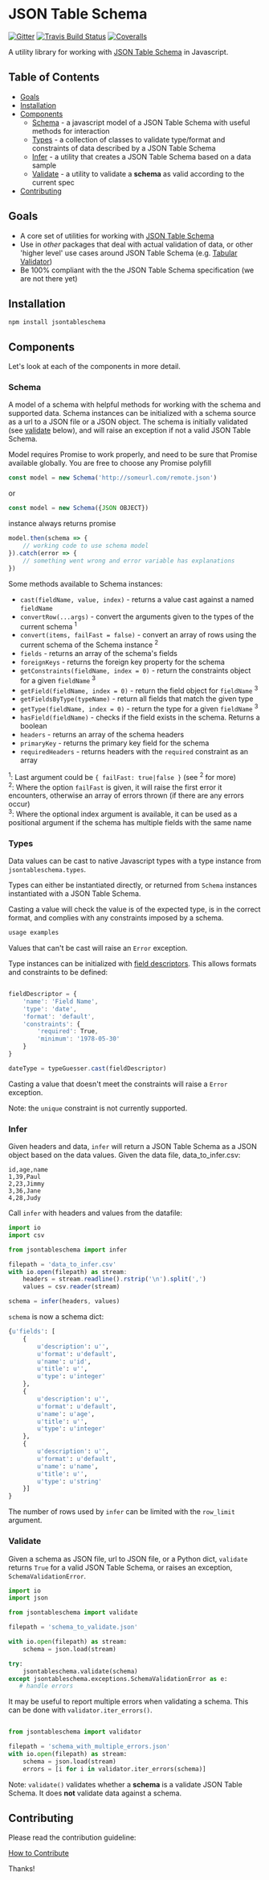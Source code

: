 # JSON Table Schema

[![Gitter](https://img.shields.io/gitter/room/frictionlessdata/chat.svg)](https://gitter.im/frictionlessdata/chat)
[![Travis Build Status](https://travis-ci.org/frictionlessdata/jsontableschema-js.svg?branch=master)](https://travis-ci.org/frictionlessdata/jsontableschema-js)
[![Coveralls](http://img.shields.io/coveralls/frictionlessdata/jsontableschema-js.svg?branch=master)](https://coveralls.io/r/frictionlessdata/jsontableschema-js?branch=master)

A utility library for working with [JSON Table Schema](http://dataprotocols.org/json-table-schema/) in Javascript.


## Table of Contents

- [Goals](#goals)
- [Installation](#installation)
- [Components](#components)
  - [Schema](#schema) - a javascript model of a JSON Table Schema with useful methods for interaction
  - [Types](#types) - a collection of classes to validate type/format and constraints of data described by a JSON Table Schema
  - [Infer](#infer) - a utility that creates a JSON Table Schema based on a data sample
  - [Validate](#validate) - a utility to validate a **schema** as valid according to the current spec
- [Contributing](#contributing)

## Goals

* A core set of utilities for working with [JSON Table Schema](http://dataprotocols.org/json-table-schema/)
* Use in *other* packages that deal with actual validation of data, or other 'higher level' use cases around JSON Table Schema (e.g. [Tabular Validator](https://github.com/okfn/tabular-validator))
* Be 100% compliant with the the JSON Table Schema specification (we are not there yet)

## Installation

```
npm install jsontableschema
```

## Components

Let's look at each of the components in more detail.

### Schema

A model of a schema with helpful methods for working with the schema and supported data. Schema instances can be initialized with a schema source as a url to a JSON file or a JSON object. 
The schema is initially validated (see [validate](#validate) below), and will raise an exception if not a valid JSON Table Schema.

Model requires Promise to work properly, and need to be sure that Promise available globally. You are free to choose any Promise polyfill  

```javascript
const model = new Schema('http://someurl.com/remote.json')
```
or
```javascript
const model = new Schema({JSON OBJECT})
```
instance always returns promise
```javascript
model.then(schema => {
    // working code to use schema model
}).catch(error => {
    // something went wrong and error variable has explanations
})
```

Some methods available to Schema instances:

* `cast(fieldName, value, index)` - returns a value cast against a named `fieldName`
* `convertRow(...args)` - convert the arguments given to the types of the current schema <sup>1</sup>
* `convert(items, failFast = false)` - convert an array of rows using the current schema of the Schema instance <sup>2</sup>
* `fields` - returns an array of the schema's fields
* `foreignKeys` - returns the foreign key property for the schema
* `getConstraints(fieldName, index = 0)` - return the constraints object for a given `fieldName` <sup>3</sup>
* `getField(fieldName, index = 0)` - return the field object for `fieldName` <sup>3</sup>
* `getFieldsByType(typeName)` - return all fields that match the given type
* `getType(fieldName, index = 0)` - return the type for a given `fieldName` <sup>3</sup>
* `hasField(fieldName)` - checks if the field exists in the schema. Returns a boolean
* `headers` - returns an array of the schema headers
* `primaryKey` - returns the primary key field for the schema
* `requiredHeaders` - returns headers with the `required` constraint as an array

<sup>1</sup>: Last argument could be `{ failFast: true|false }` (see <sup>2</sup> for more)  
<sup>2</sup>: Where the option `failFast` is given, it will raise the first error it encounters, otherwise an array of errors thrown (if there are any errors occur)  
<sup>3</sup>: Where the optional index argument is available, it can be used as a positional argument if the schema has multiple fields with the same name

### Types

Data values can be cast to native Javascript types with a type instance from `jsontableschema.types`.

Types can either be instantiated directly, or returned from `Schema` instances instantiated with a JSON Table Schema.

Casting a value will check the value is of the expected type, is in the correct format, and complies with any constraints imposed by a schema.

```javascript
usage examples
```

Values that can't be cast will raise an `Error` exception.

Type instances can be initialized with [field descriptors](http://dataprotocols.org/json-table-schema/#field-descriptors). This allows formats and constraints to be defined:

```javascript

fieldDescriptor = {
    'name': 'Field Name',
    'type': 'date',
    'format': 'default',
    'constraints': {
        'required': True,
        'minimum': '1978-05-30'
    }
}

dateType = typeGuesser.cast(fieldDescriptor)
```

Casting a value that doesn't meet the constraints will raise a `Error` exception.

Note: the `unique` constraint is not currently supported.

### Infer

Given headers and data, `infer` will return a JSON Table Schema as a JSON object based on the data values. Given the data file, data_to_infer.csv:

```csv
id,age,name
1,39,Paul
2,23,Jimmy
3,36,Jane
4,28,Judy
```

Call `infer` with headers and values from the datafile:

```javascript
import io
import csv

from jsontableschema import infer

filepath = 'data_to_infer.csv'
with io.open(filepath) as stream:
    headers = stream.readline().rstrip('\n').split(',')
    values = csv.reader(stream)

schema = infer(headers, values)
```

`schema` is now a schema dict:

```python
{u'fields': [
    {
        u'description': u'',
        u'format': u'default',
        u'name': u'id',
        u'title': u'',
        u'type': u'integer'
    },
    {
        u'description': u'',
        u'format': u'default',
        u'name': u'age',
        u'title': u'',
        u'type': u'integer'
    },
    {
        u'description': u'',
        u'format': u'default',
        u'name': u'name',
        u'title': u'',
        u'type': u'string'
    }]
}
```

The number of rows used by `infer` can be limited with the `row_limit` argument.

### Validate

Given a schema as JSON file, url to JSON file, or a Python dict, `validate` returns `True` for a valid JSON Table Schema, or raises an exception, `SchemaValidationError`.

```python
import io
import json

from jsontableschema import validate

filepath = 'schema_to_validate.json'

with io.open(filepath) as stream:
    schema = json.load(stream)

try:
    jsontableschema.validate(schema)
except jsontableschema.exceptions.SchemaValidationError as e:
   # handle errors

```

It may be useful to report multiple errors when validating a schema. This can be done with `validator.iter_errors()`.

```python

from jsontableschema import validator

filepath = 'schema_with_multiple_errors.json'
with io.open(filepath) as stream:
    schema = json.load(stream)
    errors = [i for i in validator.iter_errors(schema)]
```

Note: `validate()` validates whether a **schema** is a validate JSON Table Schema. It does **not** validate data against a schema.

## Contributing

Please read the contribution guideline:

[How to Contribute](CONTRIBUTING.md)

Thanks!